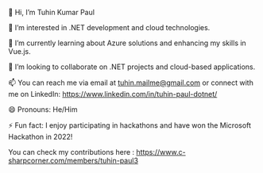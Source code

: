 👋 Hi, I’m Tuhin Kumar Paul

👀 I’m interested in .NET development and cloud technologies.

🌱 I’m currently learning about Azure solutions and enhancing my skills in Vue.js.

💞️ I’m looking to collaborate on .NET projects and cloud-based applications.

📫 You can reach me via email at tuhin.mailme@gmail.com or connect with me on LinkedIn: https://www.linkedin.com/in/tuhin-paul-dotnet/

😄 Pronouns: He/Him

⚡ Fun fact: I enjoy participating in hackathons and have won the Microsoft Hackathon in 2022! 

You can check my contributions here : https://www.c-sharpcorner.com/members/tuhin-paul3

<!---
codewithtuhin/codewithtuhin is a ✨ special ✨ repository because its `README.md` (this file) appears on your GitHub profile.
You can click the Preview link to take a look at your changes.
--->
